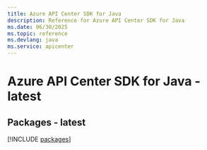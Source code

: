 ```yaml
---
title: Azure API Center SDK for Java
description: Reference for Azure API Center SDK for Java
ms.date: 06/30/2025
ms.topic: reference
ms.devlang: java
ms.service: apicenter
---
```

# Azure API Center SDK for Java - latest
## Packages - latest
[!INCLUDE [packages](api-center-index.md)]